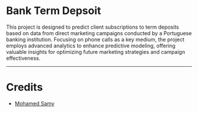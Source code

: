 # Bank Term Depsoit
This project is designed to predict client subscriptions to term deposits based on data from direct marketing campaigns conducted by a Portuguese banking institution. Focusing on phone calls as a key medium, the project employs advanced analytics to enhance predictive modeling, offering valuable insights for optimizing future marketing strategies and campaign effectiveness.

- - -
# Credits
- [Mohamed Samy](https://www.linkedin.com/in/mohamed-samy10/)
 
